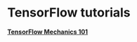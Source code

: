 # TensorFlow tutorials

[__TensorFlow Mechanics 101__](https://www.tensorflow.org/versions/r0.7/tutorials/mnist/tf/index.html)